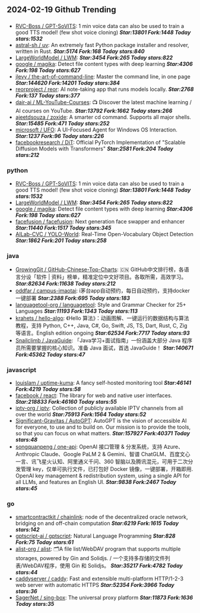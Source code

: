 ## 2024-02-19 Github Trending

### 
* [RVC-Boss / GPT-SoVITS](https://github.com/RVC-Boss/GPT-SoVITS): 1 min voice data can also be used to train a good TTS model! (few shot voice cloning) ***Star:13801 Fork:1448 Today stars:1532***
* [astral-sh / uv](https://github.com/astral-sh/uv): An extremely fast Python package installer and resolver, written in Rust. ***Star:5174 Fork:168 Today stars:840***
* [LargeWorldModel / LWM](https://github.com/LargeWorldModel/LWM):  ***Star:3454 Fork:265 Today stars:822***
* [google / magika](https://github.com/google/magika): Detect file content types with deep learning ***Star:4306 Fork:198 Today stars:627***
* [jlevy / the-art-of-command-line](https://github.com/jlevy/the-art-of-command-line): Master the command line, in one page ***Star:144620 Fork:14201 Today stars:384***
* [reorproject / reor](https://github.com/reorproject/reor): AI note-taking app that runs models locally. ***Star:2768 Fork:137 Today stars:377***
* [dair-ai / ML-YouTube-Courses](https://github.com/dair-ai/ML-YouTube-Courses): 📺 Discover the latest machine learning / AI courses on YouTube. ***Star:13792 Fork:1662 Today stars:266***
* [ajeetdsouza / zoxide](https://github.com/ajeetdsouza/zoxide): A smarter cd command. Supports all major shells. ***Star:15485 Fork:471 Today stars:252***
* [microsoft / UFO](https://github.com/microsoft/UFO): A UI-Focused Agent for Windows OS Interaction. ***Star:1237 Fork:96 Today stars:226***
* [facebookresearch / DiT](https://github.com/facebookresearch/DiT): Official PyTorch Implementation of "Scalable Diffusion Models with Transformers" ***Star:2581 Fork:204 Today stars:212***

### python
* [RVC-Boss / GPT-SoVITS](https://github.com/RVC-Boss/GPT-SoVITS): 1 min voice data can also be used to train a good TTS model! (few shot voice cloning) ***Star:13801 Fork:1448 Today stars:1532***
* [LargeWorldModel / LWM](https://github.com/LargeWorldModel/LWM):  ***Star:3454 Fork:265 Today stars:822***
* [google / magika](https://github.com/google/magika): Detect file content types with deep learning ***Star:4306 Fork:198 Today stars:627***
* [facefusion / facefusion](https://github.com/facefusion/facefusion): Next generation face swapper and enhancer ***Star:11440 Fork:1517 Today stars:345***
* [AILab-CVC / YOLO-World](https://github.com/AILab-CVC/YOLO-World): Real-Time Open-Vocabulary Object Detection ***Star:1862 Fork:201 Today stars:258***

### java
* [GrowingGit / GitHub-Chinese-Top-Charts](https://github.com/GrowingGit/GitHub-Chinese-Top-Charts): 🇨🇳 GitHub中文排行榜，各语言分设「软件 | 资料」榜单，精准定位中文好项目。各取所需，高效学习。 ***Star:82634 Fork:11638 Today stars:212***
* [oddfar / campus-imaotai](https://github.com/oddfar/campus-imaotai): i茅台app自动预约，每日自动预约，支持docker一键部署 ***Star:2388 Fork:695 Today stars:183***
* [languagetool-org / languagetool](https://github.com/languagetool-org/languagetool): Style and Grammar Checker for 25+ Languages ***Star:11193 Fork:1343 Today stars:113***
* [krahets / hello-algo](https://github.com/krahets/hello-algo): 《Hello 算法》：动画图解、一键运行的数据结构与算法教程，支持 Python, C++, Java, C#, Go, Swift, JS, TS, Dart, Rust, C, Zig 等语言。English edition ongoing ***Star:62534 Fork:7717 Today stars:93***
* [Snailclimb / JavaGuide](https://github.com/Snailclimb/JavaGuide): 「Java学习+面试指南」一份涵盖大部分 Java 程序员所需要掌握的核心知识。准备 Java 面试，首选 JavaGuide！ ***Star:140671 Fork:45362 Today stars:47***

### javascript
* [louislam / uptime-kuma](https://github.com/louislam/uptime-kuma): A fancy self-hosted monitoring tool ***Star:46141 Fork:4219 Today stars:58***
* [facebook / react](https://github.com/facebook/react): The library for web and native user interfaces. ***Star:218833 Fork:46160 Today stars:55***
* [iptv-org / iptv](https://github.com/iptv-org/iptv): Collection of publicly available IPTV channels from all over the world ***Star:75913 Fork:1564 Today stars:52***
* [Significant-Gravitas / AutoGPT](https://github.com/Significant-Gravitas/AutoGPT): AutoGPT is the vision of accessible AI for everyone, to use and to build on. Our mission is to provide the tools, so that you can focus on what matters. ***Star:157927 Fork:40371 Today stars:48***
* [songquanpeng / one-api](https://github.com/songquanpeng/one-api): OpenAI 接口管理 & 分发系统，支持 Azure、Anthropic Claude、Google PaLM 2 & Gemini、智谱 ChatGLM、百度文心一言、讯飞星火认知、阿里通义千问、360 智脑以及腾讯混元，可用于二次分发管理 key，仅单可执行文件，已打包好 Docker 镜像，一键部署，开箱即用. OpenAI key management & redistribution system, using a single API for all LLMs, and features an English UI. ***Star:9838 Fork:2467 Today stars:45***

### go
* [smartcontractkit / chainlink](https://github.com/smartcontractkit/chainlink): node of the decentralized oracle network, bridging on and off-chain computation ***Star:6219 Fork:1615 Today stars:142***
* [gptscript-ai / gptscript](https://github.com/gptscript-ai/gptscript): Natural Language Programming ***Star:828 Fork:75 Today stars:61***
* [alist-org / alist](https://github.com/alist-org/alist): 🗂️A file list/WebDAV program that supports multiple storages, powered by Gin and Solidjs. / 一个支持多存储的文件列表/WebDAV程序，使用 Gin 和 Solidjs。 ***Star:35217 Fork:4782 Today stars:44***
* [caddyserver / caddy](https://github.com/caddyserver/caddy): Fast and extensible multi-platform HTTP/1-2-3 web server with automatic HTTPS ***Star:52354 Fork:3966 Today stars:36***
* [SagerNet / sing-box](https://github.com/SagerNet/sing-box): The universal proxy platform ***Star:11873 Fork:1636 Today stars:35***
